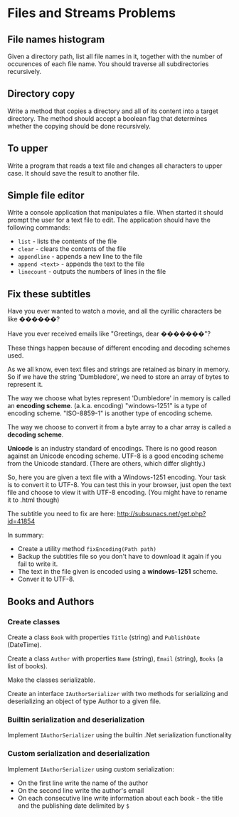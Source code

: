 # Files and Streams Problems

## File names histogram
Given a directory path, list all file names in it, together with the number of occurences of each file name. You should traverse all subdirectories recursively.

## Directory copy
Write a method that copies a directory and all of its content into a target directory. The method should accept a boolean flag that determines whether the copying should be done recursively.

## To upper

Write a program that reads a text file and changes all characters to upper case. It should save the result to another file.

## Simple file editor
Write a console application that manipulates a file. When started it should prompt the user for a text file to edit. The application should have the following commands:
* `list` - lists the contents of the file
* `clear` - clears the contents of the file
* `appendline` - appends a new line to the file
* `append <text>` - appends the text to the file
* `linecount` - outputs the numbers of lines in the file

## Fix these subtitles
Have you ever wanted to watch a movie, and all the cyrillic characters be like ������? 

Have you ever received emails like "Greetings, dear �������"?

These things happen because of different encoding and decoding schemes used.   

As we all know, even text files and strings are retained as binary in memory. 
So if we have the string 'Dumbledore', we need to store an array of bytes to represent it. 

The way we choose what bytes represent 'Dumbledore' in memory is called an **encoding scheme**. (a.k.a. encoding)
"windows-1251" is a type of encoding scheme.
"ISO-8859-1" is another type of encoding scheme.

The way we choose to convert it from a byte array to a char array is called a **decoding scheme**.

**Unicode** is an industry standard of encodings. There is no good reason against an Unicode encoding scheme.
UTF-8 is a good encoding scheme from the Unicode standard. (There are others, which differ slightly.)

So, here you are given a text file with a Windows-1251 encoding. Your task is to convert it to UTF-8. You can test this in your browser, just open the text file and choose to view it with UTF-8 encoding. (You might have to rename it to .html though)

The subtitle you need to fix are here: http://subsunacs.net/get.php?id=41854

In summary:
- Create a utility method `fixEncoding(Path path)`
- Backup the subtitles file so you don't have to download it again if you fail to write it.
- The text in the file given is encoded using a **windows-1251** scheme. 
- Conver it to UTF-8.

## Books and Authors

### Create classes
Create a class `Book` with properties `Title` (string) and `PublishDate` (DateTime).

Create a class `Author` with properties `Name` (string), `Email` (string), `Books` (a list of books).

Make the classes serializable.

Create an interface `IAuthorSerializer` with two methods for serializing and deserializing an object of type Author to a given file.

### Builtin serialization and deserialization
Implement `IAuthorSerializer` using the builtin .Net serialization functionality

### Custom serialization and deserialization
Implement `IAuthorSerializer` using custom serialization:
* On the first line write the name of the author
* On the second line write the author's email
* On each consecutive line write information about each book - the title and the publishing date delimited by `$`
